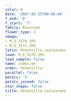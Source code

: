 ```yaml
---
color: W
date: '2007-03-25T00:00:00'
f_end: '8'
f_start: '7'
family: Rosaceae
flower_type: C
image:
- M_G_3170.JPG
- M_G_3171.JPG
latin: Potentilla caulescens
lead: M_G_3170.JPG
lead_sample: false
name: index.en
order: Potentilla
parallel: false
petals: '5'
petals_joined: false
star_shape: false
title: Potentilla caulescens
---
```


